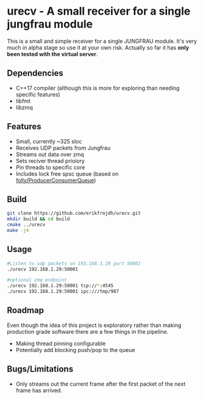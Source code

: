 # urecv - A small receiver for a single jungfrau module

This is a small and simple receiver for a single JUNGFRAU module. It's very much in alpha stage so use it at your own risk. Actually so far it has **only been tested with the virtual server**. 

Dependencies
--------------
* C++17 compiler (although this is more for exploring than needing specific features)
* libfmt
* libzmq

Features
-----------

* Small, currently ~325 sloc
* Receives UDP packets from Jungfrau 
* Streams out data over zmq 
* Sets reciver thread prioiory 
* Pin threads to specific core
* Includes lock free spsc queue (based on [folly/ProducerConsumerQueue](https://github.com/facebook/folly/blob/master/folly/ProducerConsumerQueue.h))



 
Build
-----------------

```bash
git clone https://github.com/erikfrojdh/urecv.git
mkdir build && cd build
cmake ../urecv
make -j4

```

Usage
-----------

```bash
#Listen to udp packets on 193.168.1.29 port 50001
./urecv 192.168.1.29:50001 

#optional zmq endpoint
./urecv 192.168.1.29:50001 tcp://*:4545
./urecv 192.168.1.29:50001 ipc:///tmp/987

```

Roadmap
---------

Even though the idea of this project is exploratory rather than making production grade software there are a few things in the pipeline. 

 * Making thread pinning configurable 
 * Potentially add blocking push/pop to the queue


Bugs/Limitations
------------------
 
 * Only streams out the current frame after the first packet of the next frame has arrived. 